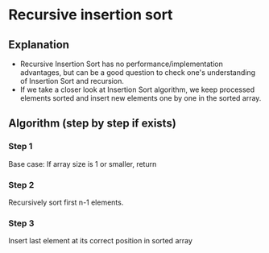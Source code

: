 # Recursive insertion sort

## Explanation
- Recursive Insertion Sort has no performance/implementation advantages, but can be a good
question to check one's understanding of Insertion Sort and recursion.
- If we take a closer look at Insertion Sort algorithm, we keep processed elements sorted and
insert new elements one by one in the sorted array.

## Algorithm (step by step if exists)

### Step 1
Base case: If array size is 1 or smaller, return

### Step 2
Recursively sort first n-1 elements.

### Step 3
Insert last element at its correct position in sorted array

